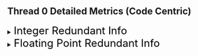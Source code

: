 ## Thread 0 Detailed Metrics (Code Centric)
<details><summary><font size="5" color="black">Integer Redundant Info</font></summary><blockquote>
<details><summary><font size="3" color="black">[xx%] Redundancy, with local redundancy 40.5465%(xx Bytes / xx Bytes)</font></summary><blockquote><ul><li><font color="black">Fully Redundant Zero: 40.5465% (xxx / xxx)</font></li><p><code><ins>💡 The Fully Redundant Zero is high. There may be optimization </br>opportunities to optimize with <strong>if/else</strong> statements to skip the </br>redundant memory loads and corresponding computations.</ins></code></p><li><font color="black">Redmap:[0]... [AccessLen]</font></li></ul><details><summary><font color="black">CCT Info:</font></summary><blockquote></blockquote></details>
</blockquote></details>
<details><summary><font size="3" color="black">[xx%] Redundancy, with local redundancy 20.56156%(xx Bytes / xx Bytes)</font></summary><blockquote><ul><li><font color="black">Fully Redundant Zero: 20.56156% (xxx / xxx)</font></li><li><font color="black">Redmap:[0]... [AccessLen]</font></li></ul><details><summary><font color="black">CCT Info:</font></summary><blockquote></blockquote></details>
</blockquote></details>
</blockquote></details>
<details><summary><font size="5" color="black">Floating Point Redundant Info</font></summary><blockquote>
<details><summary><font size="3" color="black">[xx%] Redundancy, with local redundancy xx%(xx Zeros / xx Reads)</font></summary><blockquote><ul><li><font color="black">Fully Redundant Zero:xx% (xxx / xxx)</font></li>                                    <li><font color="black">Redmap: [mantissa | exponent | sign]:XX | XX XX | XX XX XX XX XX XX XX</font></li></ul><details><summary><font color="black">CCT Info:</font></summary><blockquote></blockquote></details>
</blockquote></details>
</blockquote></details>
